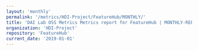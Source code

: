 ```yaml
---
layout: 'monthly'
permalink: '/metrics/HDI-Project/FeatureHub/MONTHLY/'
title: 'DAI Lab OSS Metrics Metrics report for FeatureHub | MONTHLY-REPORT-2019-01-01'
organization: 'HDI-Project'
repository: 'FeatureHub'
current_date: '2019-01-01'
---
```

